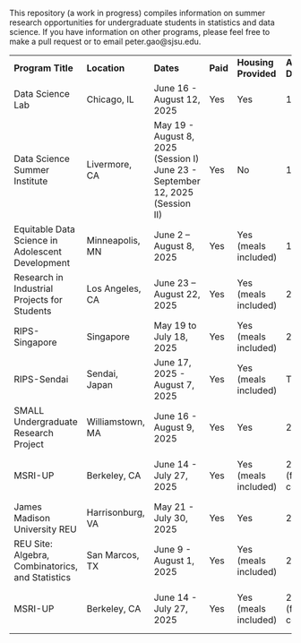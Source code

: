 This repository (a work in progress) compiles information on summer research opportunities for undergraduate students in statistics and data science. If you have information on other programs, please feel free to make a pull request or to email peter.gao\@sjsu.edu.

|                                                  |                  |                                                                               |          |                      |                                |                                                       |                                                                                                                                  |
|--------------------------------------------------|------------------|-------------------------------------------------------------------------------|----------|----------------------|--------------------------------|-------------------------------------------------------|----------------------------------------------------------------------------------------------------------------------------------|
| **Program Title**                                | **Location**     | **Dates**                                                                     | **Paid** | **Housing Provided** | **Application Due**            | **Eligibility**                                       | **Link(s)**                                                                                                                      |
| Data Science Lab                                 | Chicago, IL      | June 16 - August 12, 2025                                                     | Yes      | Yes                  | 1/12/2025                      | Undergraduate students                                | <https://datascience.uchicago.edu/education/summerlab/program-details/>                                                          |
| Data Science Summer Institute                    | Livermore, CA    | May 19 - August 8, 2025 (Session I) June 23 - September 12, 2025 (Session II) | Yes      | No                   | 1/31/2025                      | Undergraduates and Graduate Students                  | <https://www.llnl.gov/join-our-team/careers/find-your-job/all/all/3743990005625836> <https://data-science.llnl.gov/dssi/apply>   |
| Equitable Data Science in Adolescent Development | Minneapolis, MN  | June 2 – August 8, 2025                                                       | Yes      | Yes (meals included) | 1/31/2025                      | Undergraduates / US Citizens/Permanent Residents only | <https://www.sph.umn.edu/research/projects/equitable-data-science/>                                                              |
| Research in Industrial Projects for Students     | Los Angeles, CA  | June 23 – August 22, 2025                                                     | Yes      | Yes (meals included) | 2/3/2025                       | Undergraduates                                        | <https://www.mathprograms.org/db/programs/1678>                                                                                  |
| RIPS-Singapore                                   | Singapore        | May 19 to July 18, 2025                                                       | Yes      | Yes (meals included) | 2/3/2025                       | Undergraduates                                        | <https://www.ipam.ucla.edu/programs/student-research-programs/research-in-industrial-projects-for-students-rips-2025-singapore/> |
| RIPS-Sendai                                      | Sendai, Japan    | June 17, 2025 - August 7, 2025                                                | Yes      | Yes (meals included) | TBA                            | Undergraduates                                        | <https://www.ipam.ucla.edu/programs/student-research-programs/research-in-industrial-projects-for-students-rips-2025-sendai/>    |
| SMALL Undergraduate Research Project             | Williamstown, MA | June 16 - August 9, 2025                                                      | Yes      | Yes                  | 2/3/2025                       | Undergraduates                                        | <https://www.mathprograms.org/db/programs/1679>                                                                                  |
| MSRI-UP                                          | Berkeley, CA     | June 14 - July 27, 2025                                                       | Yes      | Yes (meals included) | 2/15/2025 (full consideration) | Undergraduates / US Citizens/Permanent Residents only | <https://www.slmath.org//ckeditor_assets/attachments/2767/SLMath_Flyer_MSRI-UP_2025.pdf> <https://www.slmath.org/msri-up>        |
| James Madison University REU                     | Harrisonburg, VA | May 21 - July 30, 2025                                                        | Yes      | Yes                  | 2/24/2025                      | Undergraduates                                        | <https://www.mathprograms.org/db/programs/1677>                                                                                  |
| REU Site: Algebra, Combinatorics, and Statistics | San Marcos, TX   | June 9 - August 1, 2025                                                       | Yes      | Yes (meals included) | 2/28/2025                      | Undergraduates / US Citizens/Permanent Residents only | [https://summerreu.wp.txstate.edu](https://summerreu.wp.txstate.edu/)                                                            |
| MSRI-UP                                          | Berkeley, CA     | June 14 - July 27, 2025                                                       | Yes      | Yes (meals included) | 2/15/2025 (full consideration) | Undergraduates / US Citizens/Permanent Residents only | <https://www.slmath.org//ckeditor_assets/attachments/2767/SLMath_Flyer_MSRI-UP_2025.pdf> <https://www.slmath.org/msri-up>        |
